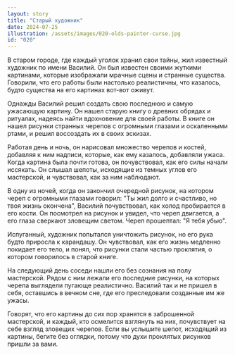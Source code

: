 ```yaml
---
layout: story
title: "Старый художник"
date: 2024-07-25
illustration: /assets/images/020-olds-painter-curse.jpg
id: "020"
---
```


В старом городе, где каждый уголок хранил свои тайны, жил известный художник по имени Василий. Он был известен своими жуткими картинами, которые изображали мрачные сцены и странные существа. Говорили, что его работы были настолько реалистичны, что казалось, будто существа на его картинах вот-вот оживут.

Однажды Василий решил создать свою последнюю и самую ужасающую картину. Он нашел старую книгу о древних обрядах и ритуалах, надеясь найти вдохновение для своей работы. В книге он нашел рисунки странных черепов с огромными глазами и оскаленными ртами, и решил воссоздать их в своих эскизах.

Работая день и ночь, он нарисовал множество черепов и костей, добавляя к ним надписи, которые, как ему казалось, добавляли ужаса. Когда картина была почти готова, он почувствовал, как его силы начали иссякать. Он слышал шепоты, исходящие из темных углов его мастерской, и чувствовал, как за ним наблюдают.

В одну из ночей, когда он закончил очередной рисунок, на котором череп с огромными глазами говорил: "Ты жил долго и счастливо, но твоя жизнь окончена", Василий почувствовал, как холод пробирается в его кости. Он посмотрел на рисунок и увидел, что череп двигается, а его глаза сверкают зловещим светом. Череп прошептал: "Я тебя убью".

Испуганный, художник попытался уничтожить рисунок, но его рука будто приросла к карандашу. Он чувствовал, как его жизнь медленно покидает его тело, и понял, что рисунки стали частью проклятия, о котором говорилось в старой книге.

На следующий день соседи нашли его без сознания на полу мастерской. Рядом с ним лежали его последние рисунки, на которых черепа выглядели пугающе реалистично. Василий так и не пришел в себя, оставшись в вечном сне, где его преследовали созданные им же ужасы.

Говорят, что его картины до сих пор хранятся в заброшенной мастерской, и каждый, кто осмелится взглянуть на них, почувствует на себе взгляд зловещих черепов. Если вы услышите шепот, исходящий из картины, бегите без оглядки, потому что духи проклятых рисунков пришли за вами.